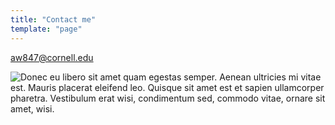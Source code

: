 ```yaml
---
title: "Contact me"
template: "page"
---
```


aw847@cornell.edu

![Donec eu libero sit amet quam egestas semper. Aenean ultricies mi vitae est. Mauris placerat eleifend leo. Quisque sit amet est et sapien ullamcorper pharetra. Vestibulum erat wisi, condimentum sed, commodo vitae, ornare sit amet, wisi.](/media/image-4.jpg)